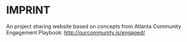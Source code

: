 # IMPRINT

An project sharing website based on concepts from Atlanta Community Engagement Playbook: http://ourcommunity.is/engaged/
